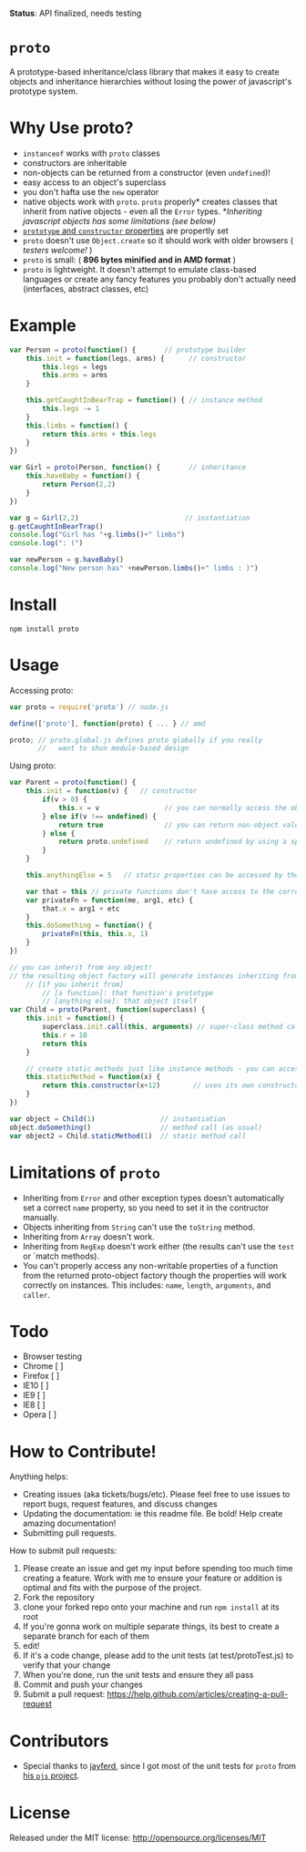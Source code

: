 **Status**: API finalized, needs testing

`proto`
=====

A prototype-based inheritance/class library that makes it easy to create objects and inheritance hierarchies without losing the
power of javascript's prototype system.

Why Use proto?
==============
* `instanceof` works with `proto` classes
* constructors are inheritable
* non-objects can be returned from a constructor (even `undefined`)!
* easy access to an object's superclass
* you don't hafta use the `new` operator
* native objects work with `proto`. `proto` properly* creates classes that inherit from native objects - even all the `Error` types. *_Inheriting javascript objects has some limitations (see below)_
* [`prototype` and `constructor` properties][javascriptFunctionProperties] are propertly set
* `proto` doesn't use `Object.create` so it should work with older browsers ( *testers welcome!* )
* `proto` is small: ( __896 bytes minified and in AMD format__ )
* `proto` is lightweight. It doesn't attempt to emulate class-based languages or create any fancy features you probably don't actually need (interfaces, abstract classes, etc)

[javascriptFunctionProperties]: https://developer.mozilla.org/en-US/docs/Web/JavaScript/Reference/Global_Objects/Function/prototype

Example
=======

```javascript
var Person = proto(function() {       // prototype builder
    this.init = function(legs, arms) {      // constructor
        this.legs = legs
        this.arms = arms
    }

    this.getCaughtInBearTrap = function() { // instance method
        this.legs -= 1
    }
    this.limbs = function() {
        return this.arms + this.legs
    }
})

var Girl = proto(Person, function() {       // inheritance
    this.haveBaby = function() {
        return Person(2,2)
    }
})

var g = Girl(2,2)                          // instantiation
g.getCaughtInBearTrap()
console.log("Girl has "+g.limbs()+" limbs")
console.log(": (")

var newPerson = g.haveBaby()
console.log("New person has" +newPerson.limbs()+" limbs : )")
 ```


Install
=======

```
npm install proto
```


Usage
=====

Accessing proto:
```javascript
var proto = require('proto') // node.js

define(['proto'], function(proto) { ... } // amd

proto; // proto.global.js defines proto globally if you really
       //   want to shun module-based design
```

Using proto:
```javascript
var Parent = proto(function() {
    this.init = function(v) {   // constructor
        if(v > 0) {
            this.x = v                // you can normally access the object with this inside methods
        } else if(v !== undefined) {
			return true	              // you can return non-object values
		} else {
			return proto.undefined    // return undefined by using a special constructor return value
		}
    }

    this.anythingElse = 5   // static properties can be accessed by the class and the instance

	var that = this // private functions don't have access to the correct 'this', so pass it in
    var privateFn = function(me, arg1, etc) {
        that.x = arg1 + etc
    }
    this.doSomething = function() {
        privateFn(this, this.x, 1)
    }
})

// you can inherit from any object!
// the resulting object factory will generate instances inheriting from:
    // [if you inherit from]
        // [a function]: that function's prototype
        // [anything else]: that object itself
var Child = proto(Parent, function(superclass) {
    this.init = function() {
        superclass.init.call(this, arguments) // super-class method call
        this.r = 10
        return this
    }

	// create static methods just like instance methods - you can access them from the constructor
    this.staticMethod = function(x) {
        return this.constructor(x+12)        // uses its own constructor to create a Child object
    }
})

var object = Child(1)                // instantiation
object.doSomething()                 // method call (as usual)
var object2 = Child.staticMethod(1)  // static method call

 ```

Limitations of `proto`
=============================================
* Inheriting from `Error` and other exception types doesn't automatically set a correct `name` property, so you need to set it in the contructor manually.
* Objects inheriting from `String` can't use the `toString` method. 
* Inheriting from `Array` doesn't work.
* Inheriting from `RegExp` doesn't work either (the results can't use the `test` or `match methods).
* You can't properly access any non-writable properties of a function from the returned proto-object factory though the properties will work correctly on instances. This includes: `name`, `length`, `arguments`, and `caller`.

Todo
====
* Browser testing
 * Chrome [ ]
 * Firefox [ ]
 * IE10 [ ]
 * IE9 [ ]
 * IE8 [ ]
 * Opera [ ]

How to Contribute!
============

Anything helps:

* Creating issues (aka tickets/bugs/etc). Please feel free to use issues to report bugs, request features, and discuss changes
* Updating the documentation: ie this readme file. Be bold! Help create amazing documentation!
* Submitting pull requests.

How to submit pull requests:

1. Please create an issue and get my input before spending too much time creating a feature. Work with me to ensure your feature or addition is optimal and fits with the purpose of the project.
2. Fork the repository
3. clone your forked repo onto your machine and run `npm install` at its root
4. If you're gonna work on multiple separate things, its best to create a separate branch for each of them
5. edit!
6. If it's a code change, please add to the unit tests (at test/protoTest.js) to verify that your change
7. When you're done, run the unit tests and ensure they all pass
8. Commit and push your changes
9. Submit a pull request: https://help.github.com/articles/creating-a-pull-request

Contributors
============
* Special thanks to [jayferd][jayferd], since I got most of the unit tests for `proto` from [his `pjs` project][pjs].


[jayferd]: https://github.com/jayferd
[pjs]: https://github.com/jayferd/pjs

License
=======
Released under the MIT license: http://opensource.org/licenses/MIT